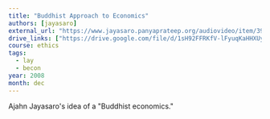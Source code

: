 ```yaml
---
title: "Buddhist Approach to Economics"
authors: [jayasaro]
external_url: "https://www.jayasaro.panyaprateep.org/audiovideo/item/399"
drive_links: ["https://drive.google.com/file/d/1sH92FFRKfV-lFyuqKaHHXUyIwoltAo4h/view?usp=drivesdk"]
course: ethics
tags:
  - lay
  - becon
year: 2008
month: dec
---
```


Ajahn Jayasaro's idea of a "Buddhist economics."
